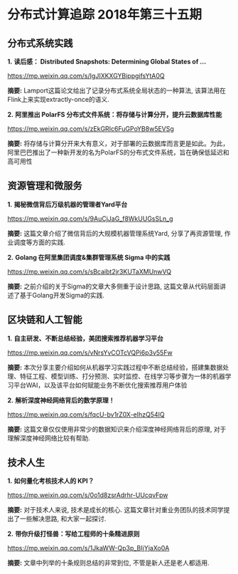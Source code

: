 # 分布式计算追踪 2018年第三十五期

## 分布式系统实践
**1.** **读后感： Distributed Snapshots: Determining Global States of ...**

https://mp.weixin.qq.com/s/IgJIXKXGYBippgifsYtA0Q

**摘要:** Lamport这篇论文给出了记录分布式系统全局状态的一种算法, 该算法用在Flink上来实现extractly-once的语义.

**2.** **阿里推出 PolarFS 分布式文件系统：将存储与计算分开，提升云数据库性能**

https://mp.weixin.qq.com/s/zEkGRIc6FuGPoYB8w5EVSg

**摘要:** 将存储与计算分开来大有意义，对于部署的云数据库而言更是如此。为此，阿里巴巴推出了一种新开发的名为PolarFS的分布式文件系统，旨在确保低延迟和高可用性

## 资源管理和微服务
**1.** **揭秘微信背后万级机器的管理者Yard平台**

https://mp.weixin.qq.com/s/9AuCjJaG_f8WkUUGsSLn_g

**摘要:** 这篇文章介绍了微信背后的大规模机器管理系统Yard, 分享了再资源管理, 作业调度等方面的实践.

**2.** **Golang 在阿里集团调度&集群管理系统 Sigma 中的实践**

https://mp.weixin.qq.com/s/sBcaibt2jr3KUTaXMUnwVQ

**摘要:** 之前介绍的关于Sigma的文章大多侧重于设计思路, 这篇文章从代码层面讲述了基于Golang开发Sigma的实践.

## 区块链和人工智能
**1.** **自主研发、不断总结经验，美团搜索推荐机器学习平台**

https://mp.weixin.qq.com/s/vNrsYvCOTcVQPi6p3v55Fw

**摘要:** 本次分享主要介绍如何从机器学习实践过程中不断总结经验，搭建集数据处理、特征工程、模型训练、打分预测、实时监控、在线学习等步骤为一体的机器学习平台WAI，以及该平台如何赋能业务不断优化搜索推荐用户体验

**2.** **解析深度神经网络背后的数学原理！**

https://mp.weixin.qq.com/s/fqcU-bv1rZ0X-eIhzQ54IQ

**摘要:** 这篇文章仅仅使用非常少的数据知识来介绍深度神经网络背后的原理, 对于理解深度神经网络比较有帮助.
## 技术人生
**1.** **如何量化考核技术人的 KPI？**

https://mp.weixin.qq.com/s/0o1d8zsrAdrhr-UUcqvFpw

**摘要:** 对于技术人来说, 技术是成长的核心. 这篇文章针对重业务团队的技术同学提出了一些解决思路, 和大家一起探讨.

**2.** **带你升级打怪兽：写给工程师的十条精进原则**

https://mp.weixin.qq.com/s/1JkaWW-Qp3p_BIjYjaXo0A

**摘要:** 文章中列举的十条规则总结的非常到位, 不管是新人还是老人都适用.
